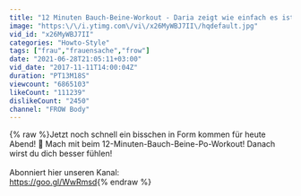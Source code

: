 ```yaml
---
title: "12 Minuten Bauch-Beine-Workout - Daria zeigt wie einfach es ist fit zu bleiben"
image: "https:\/\/i.ytimg.com\/vi\/x26MyWBJ7II\/hqdefault.jpg"
vid_id: "x26MyWBJ7II"
categories: "Howto-Style"
tags: ["frau","frauensache","frow"]
date: "2021-06-28T21:05:11+03:00"
vid_date: "2017-11-11T14:00:04Z"
duration: "PT13M18S"
viewcount: "6865103"
likeCount: "111239"
dislikeCount: "2450"
channel: "FROW Body"
---
```

{% raw %}Jetzt noch schnell ein bisschen in Form kommen für heute Abend! 🥂 Mach mit beim 12-Minuten-Bauch-Beine-Po-Workout! Danach wirst du dich besser fühlen!<br /><br />Abonniert hier unseren Kanal:<br /><a rel="nofollow" target="blank" href="https://goo.gl/WwRmsd">https://goo.gl/WwRmsd</a>{% endraw %}
